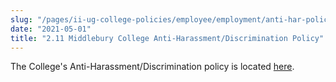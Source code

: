 ```yaml
---
slug: "/pages/ii-ug-college-policies/employee/employment/anti-har-policy"
date: "2021-05-01"
title: "2.11 Middlebury College Anti-Harassment/Discrimination Policy"
---
```


The College's Anti-Harassment/Discrimination policy is located [here](/pages/i-policies-for-all/non-discrim-policies/anti-harassment-discrimin).
